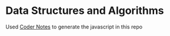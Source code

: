 # Data Structures and Algorithms

Used [Coder Notes](https://github.com/UreaLaden/cnotes) to generate the javascript in this repo
